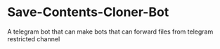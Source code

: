 # Save-Contents-Cloner-Bot
A telegram bot that can make bots that can forward files from telegram restricted channel
